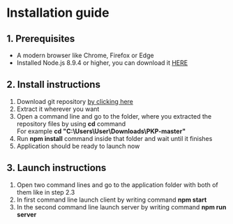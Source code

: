 # Installation guide

## 1. Prerequisites

* A modern browser like Chrome, Firefox or Edge
* Installed Node.js 8.9.4 or higher, you can download it [HERE](https://nodejs.org/en/)

## 2. Install instructions

1. Download git repository [by clicking here](https://github.com/Ksevos/PKP/archive/master.zip)
2. Extract it wherever you want
3. Open a command line and go to the folder, where you extracted the repository files by using **cd** command  
For example **cd "C:\Users\User\Downloads\PKP-master"**
4. Run **npm install** command inside that folder and wait until it finishes
5. Application should be ready to launch now

## 3. Launch instructions

1. Open two command lines and go to the application folder with both of them like in step 2.3
2. In first command line launch client by writing command **npm start**
3. In the second command line launch server by writing command **npm run server**